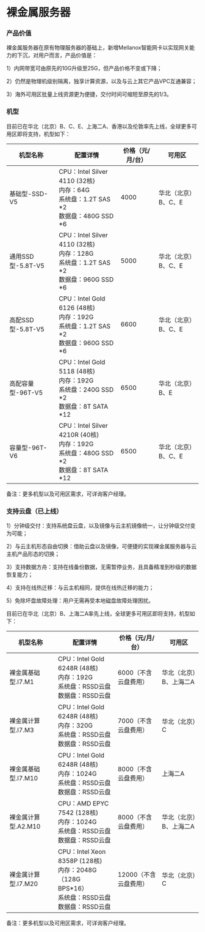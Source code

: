 # 裸金属服务器

### 产品价值

裸金属服务器在原有物理服务器的基础上，新增Mellanox智能网卡以实现网关能力的下沉，对用户而言，产品价值是：

1）内网带宽可由原先的10G升级至25G，但产品价格不变或下降；

2）仍然是物理机级别隔离，独享计算资源，以及与云上其它产品VPC互通兼容；

3）海外可用区批量上线资源更为便捷，交付时间可缩短至原先的1/3。


### 机型

目前已在华北（北京）B、C、E、上海二A、香港以及伦敦率先上线，全球更多可用区即将支持，机型如下：

| 机型名称        | 配置详情 | 价格（元/月/台） | 可用区 |
| ---------- | --- | ----- |----- |
| 基础型-SSD-V5   | CPU：Intel Silver 4110 (32核)<br>内存：64G<br>系统盘：1.2T SAS *2<br>数据盘：480G SSD *6| 4000 |华北（北京）B、C、E|
| 通用SSD型-5.8T-V5   | CPU：Intel Silver 4110 (32核)<br>内存：128G<br>系统盘：1.2T SAS *2<br>数据盘：960G SSD *6| 5000 |华北（北京）B、C、E|
| 高配SSD型-5.8T-V5   | CPU：Intel Gold 6126 (48核)<br>内存：192G<br>系统盘：1.2T SAS *2<br>数据盘：960G SSD *6| 6600 |华北（北京）B、C、E|
| 高配容量型-96T-V5   | CPU：Intel Gold 5118 (48核)<br>内存：192G<br>系统盘：240G SSD *2<br>数据盘：8T SATA *12| 6500 |华北（北京）B、E|
| 容量型-96T-V6   | CPU：Intel Silver 4210R (40核)<br>内存：192G<br>系统盘：480G SSD *2<br>数据盘：8T SATA *12| 6500 |华北（北京）B、C、E|

备注：更多机型以及可用区需求，可详询客户经理。

### 支持云盘（已上线）

1）分钟级交付：支持系统盘云盘，以及镜像与云主机镜像统一，让分钟级交付变为可能；

2）与云主机形态自由切换：借助云盘以及镜像，可便捷的实现裸金属服务器与云主机产品形态的切换；

3）支持数据方舟：支持在线备份数据，无需暂停业务，且具备精准到秒级的数据恢复能力；

4）支持在线热迁移：与云主机相同，提供在线热迁移的能力；

5）免除坏盘故障处理：用户无需再受本地磁盘故障处理困扰。

目前已在华北（北京）B、上海二A率先上线，全球更多可用区即将支持，机型如下：

| 机型名称        | 配置详情 | 价格（元/月/台） | 可用区 |
| ---------- | --- | ----- |----- |
| 裸金属基础型.I7.M1   | CPU：Intel Gold 6248R (48核)<br>内存：192G<br>系统盘：RSSD云盘<br>数据盘：RSSD云盘|  6000（不含云盘费用） |华北（北京）B、上海二A|
| 裸金属计算型.I7.M3   | CPU：Intel Gold 6248R (48核)<br>内存：320G<br>系统盘：RSSD云盘<br>数据盘：RSSD云盘|  7000（不含云盘费用） |华北（北京）C|
| 裸金属基础型.I7.M10   | CPU：Intel Gold 6248R (48核)<br>内存：1024G<br>系统盘：RSSD云盘<br>数据盘：RSSD云盘|  8000（不含云盘费用） |上海二A|
| 裸金属计算型.A2.M10   | CPU：AMD EPYC 7542 (128核)<br>内存：1024G<br>系统盘：RSSD云盘<br>数据盘：RSSD云盘|  8000（不含云盘费用） |华北（北京）B、上海二A|
| 裸金属计算型.I7.M20   | CPU：Intel Xeon 8358P (128核)<br>内存：2048G（128G BPS*16）<br>系统盘：RSSD云盘<br>数据盘：RSSD云盘|  12000（不含云盘费用） |华北（北京）C|

备注：更多机型以及可用区需求，可详询客户经理。






